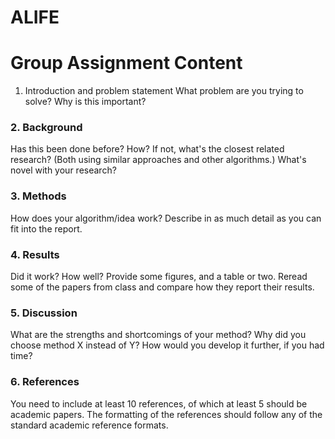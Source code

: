 # ALIFE


# Group Assignment Content
1. Introduction and problem statement
What problem are you trying to solve? Why is this important?

### 2. Background
Has this been done before? How? If not, what's the closest related research? (Both using similar approaches and other algorithms.) What's novel with your research?

### 3. Methods
How does your algorithm/idea work? Describe in as much detail as you can fit into the report. 

### 4. Results
Did it work? How well? Provide some figures, and a table or two. Reread some of the papers from class and compare how they report their results.

### 5. Discussion
What are the strengths and shortcomings of your method? Why did you choose method X instead of Y? How would you develop it further, if you had time?

### 6. References
You need to include at least 10 references, of which at least 5 should be academic papers. The formatting of the references should follow any of the standard academic reference formats.
